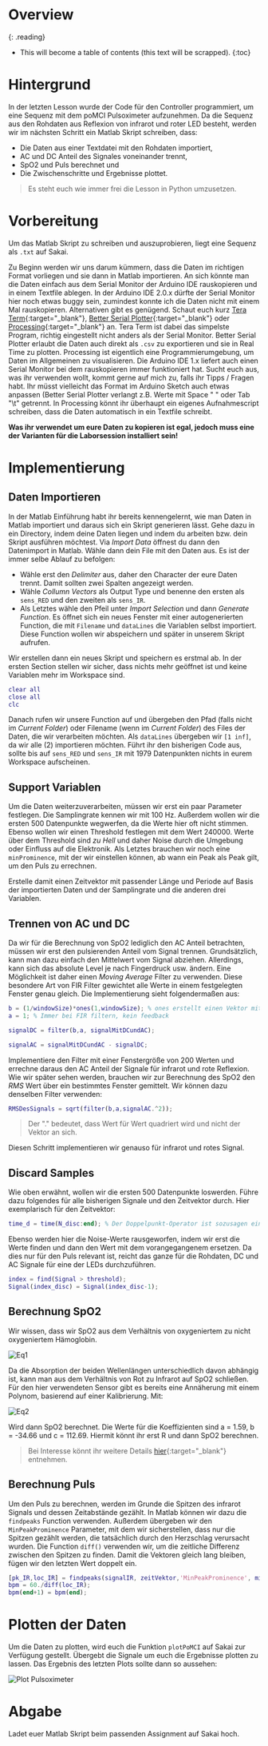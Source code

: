 # Overview
{: .reading}

* This will become a table of contents (this text will be scrapped).
{:toc}

# Hintergrund

In der letzten Lesson wurde der Code für den Controller programmiert, um eine Sequenz mit dem poMCI Pulsoximeter aufzunehmen. Da die Sequenz aus den Rohdaten aus Reflexion von infrarot und roter LED besteht, werden wir im nächsten Schritt ein Matlab Skript schreiben, dass:
- Die Daten aus einer Textdatei mit den Rohdaten importiert,
- AC und DC Anteil des Signales voneinander trennt,
- SpO2 und Puls berechnet und
- Die Zwischenschritte und Ergebnisse plottet.

> Es steht euch wie immer frei die Lesson in Python umzusetzen.

# Vorbereitung

Um das Matlab Skript zu schreiben und auszuprobieren, liegt eine Sequenz als `.txt` auf Sakai.

Zu Beginn werden wir uns darum kümmern, dass die Daten im richtigen Format vorliegen und sie dann in Matlab importieren. An sich könnte man die Daten einfach aus dem Serial Monitor der Arduino IDE rauskopieren und in einem Textfile ablegen. In der Arduino IDE 2.0.x dürfte der Serial Monitor hier noch etwas buggy sein, zumindest konnte ich die Daten nicht mit einem Mal rauskopieren. Alternativen gibt es genügend. Schaut euch kurz [Tera Term](http://www.teraterm.org/){:target="_blank"}, [Better Serial Plotter](https://hackaday.io/project/181686-better-serial-plotter/details){:target="_blank"} oder [Processing](https://processing.org/){:target="_blank"} an. Tera Term ist dabei das simpelste Program, richtig eingestellt nicht anders als der Serial Monitor. Better Serial Plotter erlaubt die Daten auch direkt als `.csv` zu exportieren und sie in Real Time zu plotten. Processing ist eigentlich eine Programmierumgebung, um Daten im Allgemeinen zu visualisieren. Die Arduino IDE 1.x liefert auch einen Serial Monitor bei dem rauskopieren immer funktioniert hat. Sucht euch aus, was ihr verwenden wollt, kommt gerne auf mich zu, falls ihr Tipps / Fragen habt. Ihr müsst vielleicht das Format im Arduino Sketch auch etwas anpassen (Better Serial Plotter verlangt z.B. Werte mit Space " " oder Tab "\t" getrennt. In Processing könnt ihr überhaupt ein eigenes Aufnahmescript schreiben, dass die Daten automatisch in ein Textfile schreibt.

**Was ihr verwendet um eure Daten zu kopieren ist egal, jedoch muss eine der Varianten für die Laborsession installiert sein!**


# Implementierung

## Daten Importieren

In der Matlab Einführung habt ihr bereits kennengelernt, wie man Daten in Matlab importiert und daraus sich ein Skript generieren lässt. Gehe dazu in ein Directory, indem deine Daten liegen und indem du arbeiten bzw. dein Skript ausführen möchtest. Via *Import Data* öffnest du dann den Datenimport in Matlab. Wähle dann dein File mit den Daten aus. Es ist der immer selbe Ablauf zu befolgen:
- Wähle erst den *Delimiter* aus, daher den Character der eure Daten trennt. Damit sollten zwei Spalten angezeigt werden.
- Wähle *Collumn Vectors* als Output Type und benenne den ersten als `sens_RED` und den zweiten als `sens_IR`.
- Als Letztes wähle den Pfeil unter *Import Selection* und dann *Generate Function*. Es öffnet sich ein neues Fenster mit einer autogenerierten Function, die mit `Filename` und `dataLines` die Variablen selbst importiert. Diese Function wollen wir abspeichern und später in unserem Skript aufrufen.

Wir erstellen dann ein neues Skript und speichern es erstmal ab. In der ersten Section stellen wir sicher, dass nichts mehr geöffnet ist und keine Variablen mehr im Workspace sind.

````Matlab
clear all
close all
clc
````

Danach rufen wir unsere Function auf und übergeben den Pfad (falls nicht im *Current Folder*) oder Filename (wenn im *Current Folder*) des Files der Daten, die wir verarbeiten möchten. Als `dataLines` übergeben wir `[1 inf]`, da wir alle (2) importieren möchten. Führt ihr den bisherigen Code aus, sollte bis auf `sens_RED` und `sens_IR` mit 1979 Datenpunkten nichts in eurem Workspace aufscheinen.

## Support Variablen

Um die Daten weiterzuverarbeiten, müssen wir erst ein paar Parameter festlegen. Die Samplingrate kennen wir mit 100 Hz. Außerdem wollen wir die ersten 500 Datenpunkte wegwerfen, da die Werte hier oft nicht stimmen. Ebenso wollen wir einen Threshold festlegen mit dem Wert 240000. Werte über dem Threshold sind *zu Hell* und daher Noise durch die Umgebung oder Einfluss auf die Elektronik. Als Letztes brauchen wir noch eine `minProminence`, mit der wir einstellen können, ab wann ein Peak als Peak gilt, um den Puls zu errechnen.

Erstelle damit einen Zeitvektor mit passender Länge und Periode auf Basis der importierten Daten und der Samplingrate und die anderen drei Variablen.

## Trennen von AC und DC

Da wir für die Berechnung von SpO2 lediglich den AC Anteil betrachten, müssen wir erst den pulsierenden Anteil vom Signal trennen. Grundsätzlich, kann man dazu einfach den Mittelwert vom Signal abziehen. Allerdings, kann sich das absolute Level je nach Fingerdruck usw. ändern. Eine Möglichkeit ist daher einen *Moving Average* Filter zu verwenden. Diese besondere Art von FIR Filter gewichtet alle Werte in einem festgelegten Fenster genau gleich. Die Implementierung sieht folgendermaßen aus:

````Matlab
b = (1/windowSize)*ones(1,windowSize); % ones erstellt einen Vektor mit Einsen
a = 1; % Immer bei FIR filtern, kein feedback

signalDC = filter(b,a, signalMitDCundAC);

signalAC = signalMitDCundAC - signalDC;
````

Implementiere den Filter mit einer Fenstergröße von 200 Werten und errechne daraus den AC Anteil der Signale für infrarot und rote Reflexion. Wie wir später sehen werden, brauchen wir zur Berechnung des SpO2 den *RMS* Wert über ein bestimmtes Fenster gemittelt. Wir können dazu denselben Filter verwenden:

````Matlab
RMSDesSignals = sqrt(filter(b,a,signalAC.^2));
````
> Der "." bedeutet, dass Wert für Wert quadriert wird und nicht der Vektor an sich.

Diesen Schritt implementieren wir genauso für infrarot und rotes Signal.

## Discard Samples

Wie oben erwähnt, wollen wir die ersten 500 Datenpunkte loswerden. Führe dazu folgendes für alle bisherigen Signale und den Zeitvektor durch. Hier exemplarisch für den Zeitvektor:

````Matlab
time_d = time(N_disc:end); % Der Doppelpunkt-Operator ist sozusagen ein von-bis
````

Ebenso werden hier die Noise-Werte rausgeworfen, indem wir erst die Werte finden und dann den Wert mit dem vorangegangenem ersetzen. Da dies nur für den Puls relevant ist, reicht das ganze für die Rohdaten, DC und AC Signale für eine der LEDs durchzuführen.

````Matlab
index = find(Signal > threshold);
Signal(index_disc) = Signal(index_disc-1);
````

## Berechnung SpO2

Wir wissen, dass wir SpO2 aus dem Verhältnis von oxygeniertem zu nicht oxygeniertem Hämoglobin.

![Eq1](../../assets/img/007_bms_Pulsoxi_Matlab/Eq1.png)

Da die Absorption der beiden Wellenlängen unterschiedlich davon abhängig ist, kann man aus dem Verhältnis von Rot zu Infrarot auf SpO2 schließen. Für den hier verwendeten Sensor gibt es bereits eine Annäherung mit einem Polynom, basierend auf einer Kalibrierung. Mit:

![Eq2](../../assets/img/007_bms_Pulsoxi_Matlab/Eq2.png)


<!-- $$ R = \frac{\frac{AC_{Rot}}{DC_{Rot}}}{\frac{AC_{IR}}{DC_{IR}}} $$

und 

$$SpO2 = aR^{2} + bR + c$$ -->

Wird dann SpO2 berechnet. Die Werte für die Koeffizienten sind a = 1.59, b = -34.66 und c = 112.69. Hiermit könnt ihr erst R und dann SpO2 berechnen.

> Bei Interesse könnt ihr weitere Details [hier](https://www.analog.com/en/technical-articles/guidelines-for-spo2-measurement--maxim-integrated.html){:target="_blank"} entnehmen.

## Berechnung Puls

Um den Puls zu berechnen, werden im Grunde die Spitzen des infrarot Signals und dessen Zeitabstände gezählt. In Matlab können wir dazu die `findpeaks` Function verwenden. Außerdem übergeben wir den `MinPeakProminence` Parameter, mit dem wir sicherstellen, dass nur die Spitzen gezählt werden, die tatsächlich durch den Herzschlag verursacht wurden. Die Function `diff()` verwenden wir, um die zeitliche Differenz zwischen den Spitzen zu finden. Damit die Vektoren gleich lang bleiben, fügen wir den letzten Wert doppelt ein.

````Matlab
[pk_IR,loc_IR] = findpeaks(signalIR, zeitVektor,'MinPeakProminence', minProminence);
bpm = 60./diff(loc_IR);
bpm(end+1) = bpm(end);
````

# Plotten der Daten

Um die Daten zu plotten, wird euch die Funktion `plotPoMCI` auf Sakai zur Verfügung gestellt. Übergebt die Signale um euch die Ergebnisse plotten zu lassen. Das Ergebnis des letzten Plots sollte dann so aussehen:

![Plot Pulsoximeter](../../assets/img/007_bms_Pulsoxi_Matlab/PulsOxi_plot.png)

# Abgabe
Ladet euer Matlab Skript beim passenden Assignment auf Sakai hoch.
